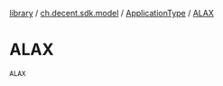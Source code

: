 [library](../../index.md) / [ch.decent.sdk.model](../index.md) / [ApplicationType](index.md) / [ALAX](./-a-l-a-x.md)

# ALAX

`ALAX`